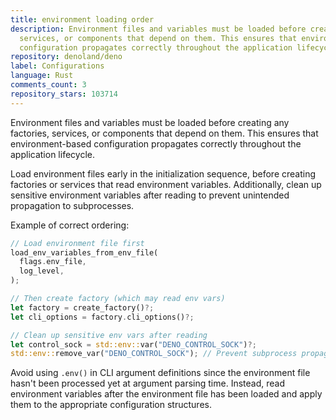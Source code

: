 ```yaml
---
title: environment loading order
description: Environment files and variables must be loaded before creating any factories,
  services, or components that depend on them. This ensures that environment-based
  configuration propagates correctly throughout the application lifecycle.
repository: denoland/deno
label: Configurations
language: Rust
comments_count: 3
repository_stars: 103714
---
```


Environment files and variables must be loaded before creating any factories, services, or components that depend on them. This ensures that environment-based configuration propagates correctly throughout the application lifecycle.

Load environment files early in the initialization sequence, before creating factories or services that read environment variables. Additionally, clean up sensitive environment variables after reading to prevent unintended propagation to subprocesses.

Example of correct ordering:
```rust
// Load environment file first
load_env_variables_from_env_file(
  flags.env_file,
  log_level,
);

// Then create factory (which may read env vars)
let factory = create_factory()?;
let cli_options = factory.cli_options()?;

// Clean up sensitive env vars after reading
let control_sock = std::env::var("DENO_CONTROL_SOCK")?;
std::env::remove_var("DENO_CONTROL_SOCK"); // Prevent subprocess propagation
```

Avoid using `.env()` in CLI argument definitions since the environment file hasn't been processed yet at argument parsing time. Instead, read environment variables after the environment file has been loaded and apply them to the appropriate configuration structures.
